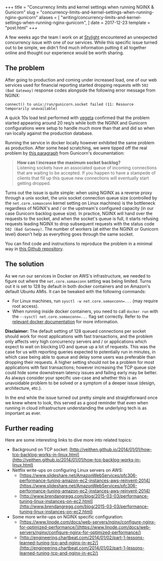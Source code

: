 +++
title = "Concurrency limits and kernel settings when running NGINX & Gunicorn"
slug = "concurrency-limits-and-kernel-settings-when-running-nginx-gunicorn"
aliases = [
  "writing/concurrency-limits-and-kernel-settings-when-running-nginx-gunicorn",
]
date = 2017-12-23
template = "post.html"
+++

A few weeks ago the team I work on at [Stylight](https://tech.stylight.com/) encountered an unexpected concurrency issue with one of our services. While this specific issue turned out to be simple, we didn't find much information putting it all together online and thought our experience would be worth sharing.

<!-- more -->

## The problem

After going to production and coming under increased load, one of our web services used for financial reporting started dropping requests with `502 (Bad Gateway)` response codes alongside the following error message from NGINX:

```
connect() to unix:/run/gunicorn.socket failed (11: Resource temporarily unavailable)
```

A quick 10s load test performed with [vegeta](https://github.com/tsenart/vegeta) confirmed that the problem started appearing around 20 req/s while both the NGINX and Gunicorn configurations were setup to handle much more than that and did so when ran locally against the production database.

Running the service in docker locally however exhibited the same problem as production. After some head scratching, we were tipped off the real problem by [this paragraph](http://docs.gunicorn.org/en/stable/faq.html?highlight=somaxconn#how-can-i-increase-the-maximum-socket-backlog) from Gunicorn's documentation:

> **How can I increase the maximum socket backlog?**  
> Listening sockets have an associated queue of incoming connections that are waiting to be accepted. If you happen to have a stampede of clients that fill up this queue new connections will eventually start getting dropped.

Turns out the issue is quite simple: when using NGINX as a reverse proxy through a unix socket, the unix socket connection queue size (controlled by the `net.core.somaxconn` kernel setting on Linux machines) is the bottleneck regardless of NGINX's and / or the upstream's configured capacity (in our case Gunicorn backlog queue size). In practice, NGINX will hand over the requests to the socket, and when the socket's queue is full, it starts refusing requests leading NGINX to drop subsequent requests with the status code `502 (Bad Gateway)`. The number of workers (at either the NGINX or Gunicorn level) doesn't help as everything goes through the same socket.

You can find code and instructions to reproduce the problem in a minimal way in [this Github repository](https://github.com/lirsacc/nginx-gunicorn-somaxconn-reproduction).

## The solution

As we run our services in Docker on AWS's infrastructure, we needed to figure out where the `net.core.somaxconn` setting was being limited. Turns out it is set to 128 by default in both docker containers and on Amazon's default Ubuntu AMIs. It can be tweaked with the following commands:

* For Linux machines, run `sysctl -w net.core.somaxconn=...` (may require root access).
* When running inside docker containers, you need to call `docker run` with the `--sysctl net.core.somaxconn=...` flag set correctly. Refer to the [relevant docker documentation](https://docs.docker.com/engine/reference/commandline/run/#configure-namespaced-kernel-parameters-sysctls-at-runtime) for more information.

**Disclaimer:** The default setting of 128 queued connections per socket should work for most applications with fast transactions, and the problem only affects very high concurrency servers and / or applications which expect to wait on blocking I/O and queue up a lot of requests. This was the case for us with reporting queries expected to potentially run in minutes, in which case being able to queue and delay some users was preferable than dropping their requests. A higher setting should not be a problem for most applications with fast transactions; however increasing the TCP queue size could hide some downstream latency issues and failing early may be better. As always consider your specific use-case and whether this is an unavoidable problem to be solved or a symptom of a deeper issue (design, architecture, etc.).

In the end while the issue turned out pretty simple and straightforward once we knew where to look, this served as a good reminder that even when running in cloud infrastructure understanding the underlying tech is as important as ever.

## Further reading

Here are some interesting links to dive more into related topics:

* Background on TCP socket: [http://veithen.github.io/2014/01/01/how-tcp-backlog-works-in-linux.html](http://veithen.github.io/2014/01/01/how-tcp-backlog-works-in-linux.html)
* Netflix write-ups on configuring Linux servers on AWS:
  * [https://www.slideshare.net/AmazonWebServices/pfc306-performance-tuning-amazon-ec2-instances-aws-reinvent-2014](https://www.slideshare.net/AmazonWebServices/pfc306-performance-tuning-amazon-ec2-instances-aws-reinvent-2014)
  * [http://www.brendangregg.com/blog/2015-03-03/performance-tuning-linux-instances-on-ec2.html](http://www.brendangregg.com/blog/2015-03-03/performance-tuning-linux-instances-on-ec2.html)
* Some more write-ups on NGINX specific configuration:
  * [https://www.linode.com/docs/web-servers/nginx/configure-nginx-for-optimized-performance/](https://www.linode.com/docs/web-servers/nginx/configure-nginx-for-optimized-performance/)
  * [http://engineering.chartbeat.com/2014/01/02/part-1-lessons-learned-tuning-tcp-and-nginx-in-ec2/](http://engineering.chartbeat.com/2014/01/02/part-1-lessons-learned-tuning-tcp-and-nginx-in-ec2/)
